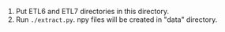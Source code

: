 1. Put ETL6 and ETL7 directories in this directory.
1. Run `./extract.py`. npy files will be created in "data" directory.